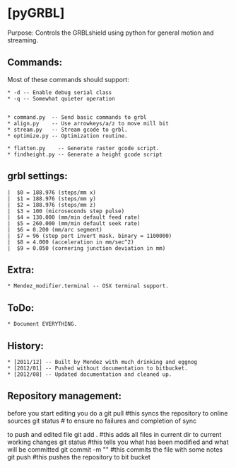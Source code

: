 [pyGRBL]
========

Purpose: Controls the GRBLshield using python for general motion and streaming.


Commands:
---------
Most of these commands should support:


    * -d -- Enable debug serial class
    * -q -- Somewhat quieter operation


    * command.py  -- Send basic commands to grbl
    * align.py    -- Use arrowkeys/a/z to move mill bit
    * stream.py   -- Stream gcode to grbl.
    * optimize.py -- Optimization routine.

    * flatten.py    -- Generate raster gcode script.
    * findheight.py -- Generate a height gcode script


grbl settings:
--------------
    |  $0 = 188.976 (steps/mm x)
    |  $1 = 188.976 (steps/mm y)
    |  $2 = 188.976 (steps/mm z)
    |  $3 = 100 (microseconds step pulse)
    |  $4 = 130.000 (mm/min default feed rate)
    |  $5 = 260.000 (mm/min default seek rate)
    |  $6 = 0.200 (mm/arc segment)
    |  $7 = 96 (step port invert mask. binary = 1100000)
    |  $8 = 4.000 (acceleration in mm/sec^2)
    |  $9 = 0.050 (cornering junction deviation in mm)



Extra:
------
    * Mendez_modifier.terminal -- OSX terminal support.

ToDo:
-----
    * Document EVERYTHING.

History:
--------
    * [2011/12] -- Built by Mendez with much drinking and eggnog
    * [2012/01] -- Pushed without documentation to bitbucket.
    * [2012/08] -- Updated documentation and cleaned up.


Repository management:
---------------------

before you start editing you do a
git pull #this syncs the repository to online sources
git status # to ensure no failures and completion of sync

to push and edited file
git add . #this adds all files in current dir to current working changes
git status #this tells you what has been modified and what will be committed
git commit -m "<a message about the nature of the update>" #this commits the file with some notes
git push #this pushes the repository to bit bucket 

